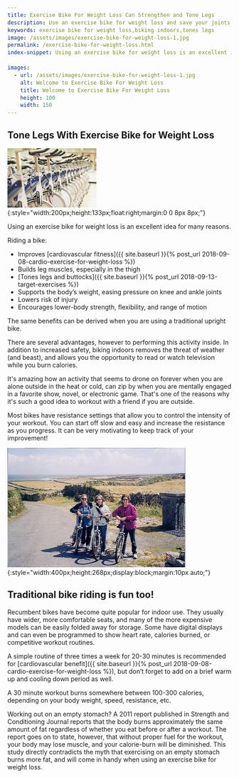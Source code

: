 ```yaml
---
title: Exercise Bike For Weight Loss Can Strengthen and Tone Legs
description: Use an exercise bike for weight loss and save your joints!  This activity will tone legs and build strength, all while biking indoors.
keywords: exercise bike for weight loss,biking indoors,tones legs
image: /assets/images/exercise-bike-for-weight-loss-1.jpg
permalink: /exercise-bike-for-weight-loss.html
index-snippet: Using an exercise bike for weight loss is an excellent idea for many reasons.

images:
  - url: /assets/images/exercise-bike-for-weight-loss-1.jpg
    alt: Welcome to Exercise Bike For Weight Loss
    title: Welcome to Exercise Bike For Weight Loss
    height: 100
    width: 150
---
```


## Tone Legs With Exercise Bike for Weight Loss
![Welcome to Exercise Bike For Weight Loss](/assets/images/exercise-bike-for-weight-loss-1.jpg){:style="width:200px;height:133px;float:right;margin:0 0 8px 8px;"}

Using an exercise bike for weight loss is an excellent idea for many reasons. 

Riding a bike:
* Improves [cardiovascular fitness]({{ site.baseurl }}{% post_url 2018-09-08-cardio-exercise-for-weight-loss %})
* Builds leg muscles, especially in the thigh
* [Tones legs and buttocks]({{ site.baseurl }}{% post_url 2018-09-13-target-exercises %})
* Supports the body’s weight, easing pressure on knee and ankle joints
* Lowers risk of injury
* Encourages lower-body strength, flexibility, and range of motion

The same benefits can be derived when you are using a traditional upright bike.

There are several advantages, however to performing this activity inside. In addition to increased safety, biking indoors removes the threat of weather (and beast), and allows you the opportunity to read or watch television while you burn calories.

It's amazing how an activity that seems to drone on forever when you are alone outside in the heat or cold, can zip by when you are mentally engaged in a favorite show, novel, or electronic game. That's one of the reasons why it's such a good idea to workout with a friend if you are outside.

Most bikes have resistance settings that allow you to control the intensity of your workout. You can start off slow and easy and increase the resistance as you progress. It can be very motivating to keep track of your improvement!

![Welcome to Exercise Bike for Weight Loss](/assets/images/js_activity2.jpg){:style="width:400px;height:268px;display:block;margin:10px auto;"}

## Traditional bike riding is fun too!
Recumbent bikes have become quite popular for indoor use. They usually have wider, more comfortable seats, and many of the more expensive models can be easily folded away for storage. Some have digital displays and can even be programmed to show heart rate, calories burned, or competitive workout routines.

A simple routine of three times a week for 20-30 minutes is recommended for [cardiovascular benefit]({{ site.baseurl }}{% post_url 2018-09-08-cardio-exercise-for-weight-loss %}), but don’t forget to add on a brief warm up and cooling down period as well.

A 30 minute workout burns somewhere between 100-300 calories, depending on your body weight, speed, resistance, etc.

Working out on an empty stomach? A 2011 report published in Strength and Conditioning Journal reports that the body burns approximately the same amount of fat regardless of whether you eat before or after a workout. The report goes on to state, however, that without proper fuel for the workout, your body may lose muscle, and your calorie-burn will be diminished. This study directly contradicts the myth that exercising on an empty stomach burns more fat, and will come in handy when using an exercise bike for weight loss.
